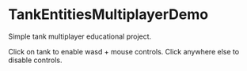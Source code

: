 # TankEntitiesMultiplayerDemo

Simple tank multiplayer educational project.

Click on tank to enable wasd + mouse controls. Click anywhere else to disable controls.
